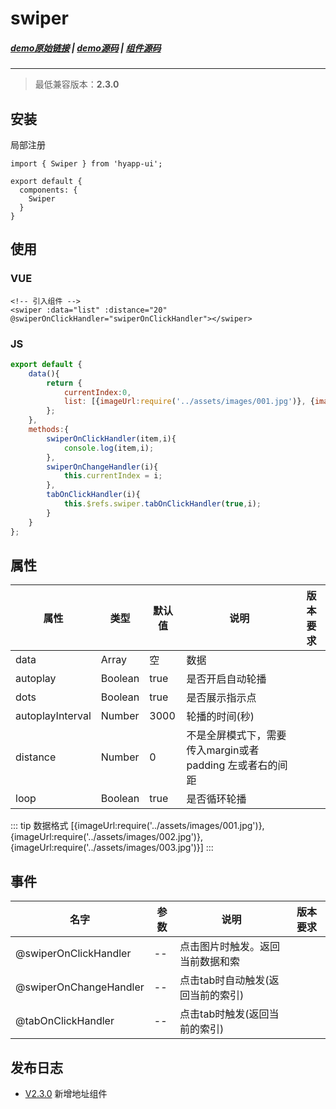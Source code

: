 # swiper
##### [demo原始链接](http://172.17.16.112:8888/examples/#/swiper) | [demo源码](http://gitlab.jr.2345.net/finance_h5/h5_hyapp-ui/blob/dev/examples/routers/swiper.vue) | [组件源码](http://gitlab.jr.2345.net/finance_h5/h5_hyapp-ui/tree/dev/src/packages/swiper)
---
> 最低兼容版本：**2.3.0**

## 安装
局部注册
```js{1,5}
import { Swiper } from 'hyapp-ui';

export default {
  components: {
    Swiper
  }
}
```

## 使用

### VUE
```vue
<!-- 引入组件 -->
<swiper :data="list" :distance="20" @swiperOnClickHandler="swiperOnClickHandler"></swiper>
```
### JS
```js
export default {
    data(){
        return {
            currentIndex:0,
            list: [{imageUrl:require('../assets/images/001.jpg')}, {imageUrl:require('../assets/images/002.jpg')}, {imageUrl:require('../assets/images/003.jpg')}],
        };
    },
    methods:{
        swiperOnClickHandler(item,i){
            console.log(item,i);
        },
        swiperOnChangeHandler(i){
            this.currentIndex = i;
        },
        tabOnClickHandler(i){
            this.$refs.swiper.tabOnClickHandler(true,i);
        }
    }
};
```

## 属性

| 属性 | 类型 | 默认值 | 说明 | 版本要求 |
| --- | --- | --- | --- | --- |
| data | Array | 空  | 数据 |      |
| autoplay | Boolean | true | 是否开启自动轮播 | 
| dots | Boolean | true | 是否展示指示点 | 
| autoplayInterval | Number |3000 | 轮播的时间(秒) | 
| distance | Number | 0 | 不是全屏模式下，需要传入margin或者padding 左或者右的间距 | 
| loop | Boolean |true | 是否循环轮播 | 

::: tip 数据格式
[{imageUrl:require('../assets/images/001.jpg')}, {imageUrl:require('../assets/images/002.jpg')}, {imageUrl:require('../assets/images/003.jpg')}]
:::

## 事件

| 名字 | 参数 | 说明 | 版本要求 |
| --- | --- | --- | --- |
| @swiperOnClickHandler | -- | 点击图片时触发。返回当前数据和索 |
| @swiperOnChangeHandler | -- | 点击tab时自动触发(返回当前的索引) |
| @tabOnClickHandler | -- | 点击tab时触发(返回当前的索引) | 


## 发布日志
* [V2.3.0](/baseComponents/base/_changelog.html#v2-3-0) 新增地址组件

